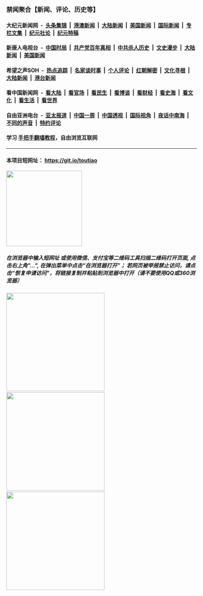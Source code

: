 ### 禁闻聚合【新闻、评论、历史等】

#### 大纪元新闻网 &nbsp;-&nbsp; [头条集锦](indexes/E头条集锦.md?t=02170833) &nbsp;|&nbsp; [港澳新闻](indexes/E港澳新闻.md?t=02170833)  &nbsp;|&nbsp; [大陆新闻](indexes/E大陆新闻.md?t=02170833) &nbsp;|&nbsp; [美国新闻](indexes/E美国新闻.md?t=02170833) &nbsp;|&nbsp; [国际新闻](indexes/E国际新闻.md?t=02170833) &nbsp;|&nbsp; [专栏文集](indexes/E专栏文集.md?t=02170833) &nbsp;|&nbsp; [纪元社论](indexes/E纪元社论.md?t=02170833) &nbsp;|&nbsp; [纪元特稿](indexes/E纪元特稿.md?t=02170833) 

#### 新唐人电视台 &nbsp;-&nbsp; [中国时局](indexes/N中国时局.md?t=02170833) &nbsp;|&nbsp; [共产党百年真相](indexes/N共产党百年真相.md?t=02170833) &nbsp;|&nbsp; [中共杀人历史](indexes/N中共杀人历史.md?t=02170833) &nbsp;|&nbsp; [文史漫步](indexes/N文史漫步.md?t=02170833) &nbsp;|&nbsp; [大陆新闻](indexes/N大陆新闻.md?t=02170833) &nbsp;|&nbsp; [美国新闻](indexes/N美国新闻.md?t=02170833)

#### 希望之声SOH &nbsp;-&nbsp; [热点追踪](indexes/H热点追踪.md?t=02170833) &nbsp;|&nbsp; [名家谈时事](indexes/H名家谈时事.md?t=02170833) &nbsp;|&nbsp; [个人评论](indexes/H个人评论.md?t=02170833)  &nbsp;|&nbsp; [红朝解密](indexes/H红朝解密.md?t=02170833) &nbsp;|&nbsp; [文化寻根](indexes/H文化寻根.md?t=02170833) &nbsp;|&nbsp; [大陆新闻](indexes/H大陆新闻.md?t=02170833) &nbsp;|&nbsp; [港台新闻](indexes/H港台新闻.md?t=02170833)

#### 看中国新闻网 &nbsp;-&nbsp; [看大陆](indexes/S看大陆.md?t=02170833) &nbsp;|&nbsp; [看官场](indexes/S看官场.md?t=02170833) &nbsp;|&nbsp; [看民生](indexes/S看民生.md?t=02170833)  &nbsp;|&nbsp; [看博谈](indexes/S看博谈.md?t=02170833) &nbsp;|&nbsp; [看财经](indexes/S看财经.md?t=02170833) &nbsp;|&nbsp; [看史海](indexes/S看史海.md?t=02170833) &nbsp;|&nbsp; [看文化](indexes/S看文化.md?t=02170833) &nbsp;|&nbsp; [看生活](indexes/S看生活.md?t=02170833) &nbsp;|&nbsp; [看世界](indexes/S看世界.md?t=02170833)

#### 自由亚洲电台 &nbsp;-&nbsp; [亚太报道](indexes/R亚太报道.md?t=02170833) &nbsp;|&nbsp; [中国一周](indexes/R中国一周.md?t=02170833) &nbsp;|&nbsp; [中国透视](indexes/R中国透视.md?t=02170833)  &nbsp;|&nbsp; [国际视角](indexes/R国际视角.md?t=02170833) &nbsp;|&nbsp; [夜话中南海](indexes/R夜话中南海.md?t=02170833) &nbsp;|&nbsp; [不同的声音](indexes/R不同的声音.md?t=02170833) &nbsp;|&nbsp; [特约评论](indexes/R特约评论.md?t=02170833)

#### 学习 [手把手翻墙教程](https://github.com/gfw-breaker/guides/wiki)，自由浏览互联网

----

#### 本项目短网址： https://git.io/toutiao
<img src="https://raw.githubusercontent.com/gfw-breaker/banned-news/master/scripts/img/qr.png" width="200px"/>  

##### 在浏览器中输入短网址 或使用微信、支付宝等二维码工具扫描二维码打开页面, 点击右上角"...", 在弹出菜单中点击“在浏览器打开”； 若网页被举报禁止访问，请点击“恢复申请访问”，将链接复制并粘贴到浏览器中打开（请不要使用QQ或360浏览器）

<img src="https://raw.githubusercontent.com/gfw-breaker/banned-news/master/scripts/img/1.png" width="260px"/> &nbsp; <img src="https://raw.githubusercontent.com/gfw-breaker/banned-news/master/scripts/img/2.png" width="260px"/> &nbsp; <img src="https://raw.githubusercontent.com/gfw-breaker/banned-news/master/scripts/img/3.png" width="260px"/>
